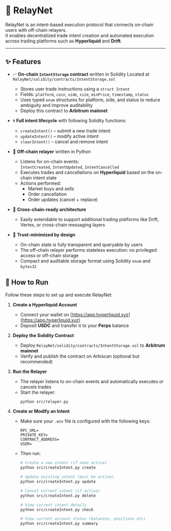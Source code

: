 # 🔁 RelayNet

RelayNet is an intent-based execution protocol that connects on-chain users with off-chain relayers.  
It enables decentralized trade intent creation and automated execution across trading platforms such as **Hyperliquid** and **Drift**.

---

## ✨ Features

- ✅ **On-chain `IntentStorage` contract** written in Solidity
  Located at `RelayNet/solidity/contracts/IntentStorage.sol`

  - Stores user trade instructions using a `struct Intent`
  - Fields: `platform`, `coin`, `side`, `size`, `minPrice`, `timestamp`, `status`
  - Uses typed `enum` structures for platform, side, and status to reduce ambiguity and improve auditability
  - Deploy this contract to **Arbitrum mainnet**

- 🌀 **Full intent lifecycle** with following Solidity functions:

  - `createIntent()` – submit a new trade intent
  - `updateIntent()` – modify active intent
  - `clearIntent()` – cancel and remove intent

- 🔄 **Off-chain relayer** written in Python

  - Listens for on-chain events:  
    `IntentCreated`, `IntentUpdated`, `IntentCancelled`
  - Executes trades and cancellations on **Hyperliquid** based on the on-chain intent state
  - Actions performed:
    - Market buys and sells
    - Order cancellation
    - Order updates (cancel + replace)

- 🌉 **Cross-chain-ready architecture**

  - Easily extendable to support additional trading platforms like Drift, Vertex, or cross-chain messaging layers

- 🔐 **Trust-minimized by design**

  - On-chain state is fully transparent and queryable by users
  - The off-chain relayer performs stateless execution: no privileged access or off-chain storage
  - Compact and auditable storage format using Solidity `enum` and `bytes32`

## 🚀 How to Run

Follow these steps to set up and execute RelayNet:

1. **Create a Hyperliquid Account**

   - Connect your wallet on [https://app.hyperliquid.xyz](https://app.hyperliquid.xyz)
   - Deposit **USDC** and transfer it to your **Perps** balance

2. **Deploy the Solidity Contract**

   - Deploy `RelayNet/solidity/contracts/IntentStorage.sol` to **Arbitrum mainnet**
   - Verify and publish the contract on Arbiscan (optional but recommended)

3. **Run the Relayer**

   - The relayer listens to on-chain events and automatically executes or cancels trades
   - Start the relayer:
     ```bash
     python src/relayer.py
     ```

4. **Create or Modify an Intent**

   - Make sure your `.env` file is configured with the following keys:

     ```
     RPC_URL=
     PRIVATE_KEY=
     CONTRACT_ADDRESS=
     USER=
     ```

   - Then run:

     ```bash
     # Create a new intent (if none active)
     python src/createIntent.py create

     # Update existing intent (must be active)
     python src/createIntent.py update

     # Cancel current intent (if active)
     python src/createIntent.py delete

     # View current intent details
     python src/createIntent.py check

     # View current account status (balances, positions etc)
     python src/createIntent.py summary

     ```

